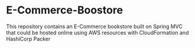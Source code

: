 # E-Commerce-Boostore
This repository contains an E-Commerce bookstore built on Spring MVC that could be hosted online using AWS resources with CloudFormation and HashiCorp Packer
